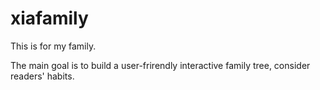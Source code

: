 # xiafamily

This is for my family.

The main goal is to build a user-frirendly interactive family tree, consider readers' habits.
